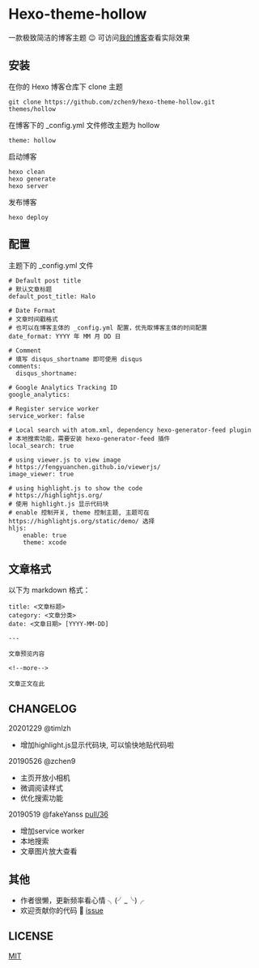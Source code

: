 # Hexo-theme-hollow

一款极致简洁的博客主题 😉 可访问[我的博客](http://www.chen9.info/fragment/)查看实际效果

## 安装

在你的 Hexo 博客仓库下 clone 主题

	git clone https://github.com/zchen9/hexo-theme-hollow.git themes/hollow

在博客下的 _config.yml 文件修改主题为 hollow
	
	theme: hollow

启动博客

	hexo clean
	hexo generate
	hexo server
	
发布博客

	hexo deploy
	
## 配置

主题下的 _config.yml 文件

	# Default post title
	# 默认文章标题
	default_post_title: Halo
	
	# Date Format
	# 文章时间戳格式
	# 也可以在博客主体的 _config.yml 配置，优先取博客主体的时间配置
	date_format: YYYY 年 MM 月 DD 日

	# Comment 
	# 填写 disqus_shortname 即可使用 disqus
	comments:
	  disqus_shortname: 
	
	# Google Analytics Tracking ID
	google_analytics: 
		
	# Register service worker
	service_worker: false

	# Local search with atom.xml, dependency hexo-generator-feed plugin
	# 本地搜索功能，需要安装 hexo-generator-feed 插件
	local_search: true

	# using viewer.js to view image
	# https://fengyuanchen.github.io/viewerjs/
	image_viewer: true

	# using highlight.js to show the code
	# https://highlightjs.org/
	# 使用 highlight.js 显示代码块
	# enable 控制开关, theme 控制主题, 主题可在 https://highlightjs.org/static/demo/ 选择
	hljs:
		enable: true
		theme: xcode


## 文章格式

以下为 markdown 格式：

```
title: <文章标题>
category: <文章分类>
date: <文章日期> [YYYY-MM-DD]

---

文章预览内容

<!--more-->

文章正文在此

```

## CHANGELOG

20201229 @timlzh
- 增加highlight.js显示代码块, 可以愉快地贴代码啦

20190526 @zchen9
- 主页开放小相机
- 微调阅读样式
- 优化搜索功能

20190519 @fakeYanss [pull/36](https://github.com/zchen9/hexo-theme-hollow/pull/36)
- 增加service worker
- 本地搜索
- 文章图片放大查看

## 其他

- 作者很懒，更新频率看心情 ╮(╯_╰)╭
- 欢迎贡献你的代码 🙋 [issue](https://github.com/zchen9/hexo-theme-hollow/issues)

## LICENSE

[MIT](https://github.com/zchen9/hexo-theme-hollow/blob/master/LICENSE)
